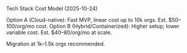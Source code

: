 Tech Stack Cost Model (2025-10-24)

Option A (Cloud-native): Fast MVP, linear cost up to 10k orgs. Est. $50–100/org/mo cost.
Option B (Hybrid/Containerized): Higher setup; lower variable cost. Est. $40–80/org/mo at scale.

Migration at 1k–1.5k orgs recommended.
